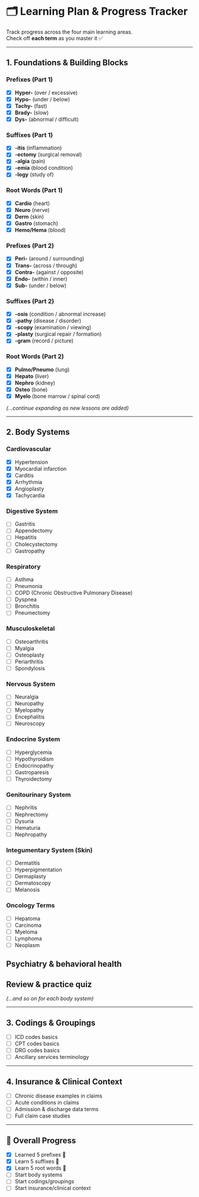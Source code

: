# 🗂 Learning Plan & Progress Tracker

Track progress across the four main learning areas.  
Check off **each term** as you master it ✅  

---

## 1. Foundations & Building Blocks

### Prefixes (Part 1)
- [x] **Hyper-** (over / excessive)  
- [x] **Hypo-** (under / below)  
- [x] **Tachy-** (fast)  
- [x] **Brady-** (slow)  
- [x] **Dys-** (abnormal / difficult)  

### Suffixes (Part 1)
- [x] **-itis** (inflammation)  
- [x] **-ectomy** (surgical removal)  
- [x] **-algia** (pain)  
- [x] **-emia** (blood condition)  
- [x] **-logy** (study of)  

### Root Words (Part 1)
- [x] **Cardio** (heart)  
- [x] **Neuro** (nerve)  
- [x] **Derm** (skin)  
- [x] **Gastro** (stomach)  
- [x] **Hemo/Hema** (blood)  

### Prefixes (Part 2)
- [x] **Peri-** (around / surrounding)  
- [x] **Trans-** (across / through)  
- [x] **Contra-** (against / opposite)  
- [x] **Endo-** (within / inner)  
- [x] **Sub-** (under / below)  

### Suffixes (Part 2)
- [x] **-osis** (condition / abnormal increase)  
- [x] **-pathy** (disease / disorder)  
- [x] **-scopy** (examination / viewing)  
- [x] **-plasty** (surgical repair / formation)  
- [x] **-gram** (record / picture)  

### Root Words (Part 2)
- [x] **Pulmo/Pneumo** (lung)  
- [x] **Hepato** (liver)  
- [x] **Nephro** (kidney)  
- [x] **Osteo** (bone)  
- [x] **Myelo** (bone marrow / spinal cord)  

*(…continue expanding as new lessons are added)*  

---

## 2. Body Systems

### Cardiovascular
- [x] Hypertension
- [x] Myocardial infarction
- [x] Carditis
- [x] Arrhythmia
- [x] Angioplasty
- [x] Tachycardia

### Digestive System
- [ ] Gastritis
- [ ] Appendectomy
- [ ] Hepatitis
- [ ] Cholecystectomy
- [ ] Gastropathy

### Respiratory
- [ ] Asthma
- [ ] Pneumonia
- [ ] COPD (Chronic Obstructive Pulmonary Disease)
- [ ] Dyspnea
- [ ] Bronchitis
- [ ] Pneumectomy

### Musculoskeletal
- [ ] Osteoarthritis
- [ ] Myalgia
- [ ] Osteoplasty
- [ ] Periarthritis
- [ ] Spondylosis

### Nervous System
- [ ] Neuralgia
- [ ] Neuropathy
- [ ] Myelopathy
- [ ] Encephalitis
- [ ] Neuroscopy

### Endocrine System
- [ ] Hyperglycemia
- [ ] Hypothyroidism
- [ ] Endocrinopathy
- [ ] Gastroparesis
- [ ] Thyroidectomy

### Genitourinary System
- [ ] Nephritis
- [ ] Nephrectomy
- [ ] Dysuria
- [ ] Hematuria
- [ ] Nephropathy

### Integumentary System (Skin)
- [ ] Dermatitis
- [ ] Hyperpigmentation
- [ ] Dermaplasty
- [ ] Dermatoscopy
- [ ] Melanosis

### Oncology Terms
- [ ] Hepatoma
- [ ] Carcinoma
- [ ] Myeloma
- [ ] Lymphoma
- [ ] Neoplasm
## Psychiatry & behavioral health
## Review & practice quiz

*(…and so on for each body system)*  

---

## 3. Codings & Groupings
- [ ] ICD codes basics  
- [ ] CPT codes basics  
- [ ] DRG codes basics  
- [ ] Ancillary services terminology  

---

## 4. Insurance & Clinical Context
- [ ] Chronic disease examples in claims  
- [ ] Acute conditions in claims  
- [ ] Admission & discharge data terms  
- [ ] Full claim case studies  

---

## 🚀 Overall Progress
- [x] Learned 5 prefixes 🎉  
- [x] Learn 5 suffixes 🎉
- [x] Learn 5 root words 🎉  
- [ ] Start body systems  
- [ ] Start codings/groupings  
- [ ] Start insurance/clinical context  
